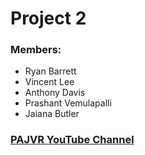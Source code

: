 <h1>Project 2</h1>

<h3>Members:</h3>
<ul> 
  <li>Ryan Barrett</li>
  <li>Vincent Lee</li>
  <li>Anthony Davis</li>
  <li>Prashant Vemulapalli</li>
  <li>Jaiana Butler</li>
</ul>

<h3>
  <a href="https://www.youtube.com/channel/UCrFlGSXW--KMekOd8qmVuKg?view_as=subscriber">PAJVR YouTube Channel</a>
</h3>
